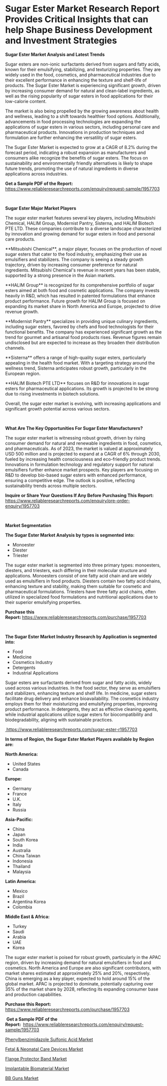 <p><h1>Sugar Ester Market Research Report Provides Critical Insights that can help Shape Business Development and Investment Strategies</h1></p><p><strong>Sugar Ester Market Analysis and Latest Trends</strong></p>
<p><p>Sugar esters are non-ionic surfactants derived from sugars and fatty acids, known for their emulsifying, stabilizing, and texturizing properties. They are widely used in the food, cosmetics, and pharmaceutical industries due to their excellent performance in enhancing the texture and shelf-life of products. The Sugar Ester Market is experiencing significant growth, driven by increasing consumer demand for natural and clean-label ingredients, as well as the rising popularity of sugar esters in food applications for their low-calorie content.</p><p>The market is also being propelled by the growing awareness about health and wellness, leading to a shift towards healthier food options. Additionally, advancements in food processing technologies are expanding the applications of sugar esters in various sectors, including personal care and pharmaceutical products. Innovations in production techniques and formulation are further enhancing the versatility of sugar esters.</p><p>The Sugar Ester Market is expected to grow at a CAGR of 8.2% during the forecast period, indicating a robust expansion as manufacturers and consumers alike recognize the benefits of sugar esters. The focus on sustainability and environmentally friendly alternatives is likely to shape future trends, promoting the use of natural ingredients in diverse applications across industries.</p></p>
<p><strong>Get a Sample PDF of the Report:&nbsp;</strong> <a href="https://www.reliableresearchreports.com/enquiry/request-sample/1957703?utm_campaign=5&utm_medium=2&utm_source=Github&utm_content=ia&utm_term=10112024&utm_id=sugar-ester">https://www.reliableresearchreports.com/enquiry/request-sample/1957703</a></p>
<p>&nbsp;</p>
<p><strong>Sugar Ester Major Market Players</strong></p>
<p><p>The sugar ester market features several key players, including Mitsubishi Chemical, HALIM Group, Modernist Pantry, Sisterna, and HALIM Biotech PTE LTD. These companies contribute to a diverse landscape characterized by innovation and growing demand for sugar esters in food and personal care products.</p><p>**Mitsubishi Chemical**, a major player, focuses on the production of novel sugar esters that cater to the food industry, emphasizing their use as emulsifiers and stabilizers. The company is seeing a steady growth trajectory, driven by increasing consumer preference for natural ingredients. Mitsubishi Chemical's revenue in recent years has been stable, supported by a strong presence in the Asian markets.</p><p>**HALIM Group** is recognized for its comprehensive portfolio of sugar esters aimed at both food and cosmetic applications. The company invests heavily in R&D, which has resulted in patented formulations that enhance product performance. Future growth for HALIM Group is focused on expanding its market share in North America and Europe, projected to drive revenue growth.</p><p>**Modernist Pantry** specializes in providing unique culinary ingredients, including sugar esters, favored by chefs and food technologists for their functional benefits. The company has experienced significant growth as the trend for gourmet and artisanal food products rises. Revenue figures remain undisclosed but are expected to increase as they broaden their distribution channels.</p><p>**Sisterna** offers a range of high-quality sugar esters, particularly appealing in the health food market. With a targeting strategy around the wellness trend, Sisterna anticipates robust growth, particularly in the European region.</p><p>**HALIM Biotech PTE LTD** focuses on R&D for innovations in sugar esters for pharmaceutical applications. Its growth is projected to be strong due to rising investments in biotech solutions.</p><p>Overall, the sugar ester market is evolving, with increasing applications and significant growth potential across various sectors.</p></p>
<p>&nbsp;</p>
<p><strong>What Are The Key Opportunities For Sugar Ester Manufacturers?</strong></p>
<p><p>The sugar ester market is witnessing robust growth, driven by rising consumer demand for natural and renewable ingredients in food, cosmetics, and pharmaceuticals. As of 2023, the market is valued at approximately USD 500 million and is projected to expand at a CAGR of 6% through 2030, fueled by increasing health consciousness and eco-friendly product trends. Innovations in formulation technology and regulatory support for natural emulsifiers further enhance market prospects. Key players are focusing on R&D to develop bio-based sugar esters with enhanced performance, ensuring a competitive edge. The outlook is positive, reflecting sustainability trends across multiple sectors.</p></p>
<p><strong>Inquire or Share Your Questions If Any Before Purchasing This Report:</strong> <a href="https://www.reliableresearchreports.com/enquiry/pre-order-enquiry/1957703?utm_campaign=5&utm_medium=2&utm_source=Github&utm_content=ia&utm_term=10112024&utm_id=sugar-ester">https://www.reliableresearchreports.com/enquiry/pre-order-enquiry/1957703</a></p>
<p>&nbsp;</p>
<p><strong>Market Segmentation</strong></p>
<p><strong>The Sugar Ester Market Analysis by types is segmented into:</strong></p>
<p><ul><li>Monoester</li><li>Diester</li><li>Triester</li></ul></p>
<p><p>The sugar ester market is segmented into three primary types: monoesters, diesters, and triesters, each differing in their molecular structure and applications. Monoesters consist of one fatty acid chain and are widely used as emulsifiers in food products. Diesters contain two fatty acid chains, enhancing texture and stability, making them suitable for cosmetic and pharmaceutical formulations. Triesters have three fatty acid chains, often utilized in specialized food formulations and nutritional applications due to their superior emulsifying properties.</p></p>
<p><strong>Purchase this Report:&nbsp;</strong><a href="https://www.reliableresearchreports.com/purchase/1957703?utm_campaign=5&utm_medium=2&utm_source=Github&utm_content=ia&utm_term=10112024&utm_id=sugar-ester">https://www.reliableresearchreports.com/purchase/1957703</a></p>
<p>&nbsp;</p>
<p><strong>The Sugar Ester Market Industry Research by Application is segmented into:</strong></p>
<p><ul><li>Food</li><li>Medicine</li><li>Cosmetics Industry</li><li>Detergents</li><li>Industrial Applications</li></ul></p>
<p><p>Sugar esters are surfactants derived from sugar and fatty acids, widely used across various industries. In the food sector, they serve as emulsifiers and stabilizers, enhancing texture and shelf life. In medicine, sugar esters facilitate drug delivery and enhance bioavailability. The cosmetics industry employs them for their moisturizing and emulsifying properties, improving product performance. In detergents, they act as effective cleaning agents, while industrial applications utilize sugar esters for biocompatibility and biodegradability, aligning with sustainable practices.</p></p>
<p><a href="https://www.reliableresearchreports.com/sugar-ester-r1957703?utm_campaign=5&utm_medium=2&utm_source=Github&utm_content=ia&utm_term=10112024&utm_id=sugar-ester">&nbsp;https://www.reliableresearchreports.com/sugar-ester-r1957703</a></p>
<p><strong>In terms of Region, the Sugar Ester Market Players available by Region are:</strong></p>
<p>
    <p> <strong> North America: </strong>
        <ul>
            <li>United States</li>
            <li>Canada</li>
        </ul>
        </p> 
    <p> <strong> Europe: </strong>
        <ul>
            <li>Germany</li>
            <li>France</li>
            <li>U.K.</li>
            <li>Italy</li>
            <li>Russia</li>
        </ul>
        </p> 
    <p> <strong> Asia-Pacific: </strong>
        <ul>
            <li>China</li>
            <li>Japan</li>
            <li>South Korea</li>
            <li>India</li>
            <li>Australia</li>
            <li>China Taiwan</li>
            <li>Indonesia</li>
            <li>Thailand</li>
            <li>Malaysia</li>
        </ul>
        </p> 
    <p> <strong> Latin America: </strong>
        <ul>
            <li>Mexico</li>
            <li>Brazil</li>
            <li>Argentina Korea</li>
            <li>Colombia</li>
        </ul>
        </p> 
    <p> <strong> Middle East & Africa: </strong>
        <ul>
            <li>Turkey</li>
            <li>Saudi</li>
            <li>Arabia</li>
            <li>UAE</li>
            <li>Korea</li>
        </ul>
    </p>
    </p>
<p><p>The sugar ester market is poised for robust growth, particularly in the APAC region, driven by increasing demand for natural emulsifiers in food and cosmetics. North America and Europe are also significant contributors, with market shares estimated at approximately 25% and 20%, respectively. China is emerging as a key player, expected to hold around 15% of the global market. APAC is projected to dominate, potentially capturing over 35% of the market share by 2028, reflecting its expanding consumer base and production capabilities.</p></p>
<p><strong>Purchase this Report: </strong><a href="https://www.reliableresearchreports.com/purchase/1957703?utm_campaign=5&utm_medium=2&utm_source=Github&utm_content=ia&utm_term=10112024&utm_id=sugar-ester">https://www.reliableresearchreports.com/purchase/1957703</a></p>
<p>&nbsp;<strong>Get a Sample PDF of the Report:&nbsp;&nbsp;</strong><a href="https://www.reliableresearchreports.com/enquiry/request-sample/1957703?utm_campaign=5&utm_medium=2&utm_source=Github&utm_content=ia&utm_term=10112024&utm_id=sugar-ester">https://www.reliableresearchreports.com/enquiry/request-sample/1957703</a></p>
<p><strong></strong></p>
<p><p><a href="https://github.com/RogerBennett414/Market-Research-Report-List-1/blob/main/phenylbenzimidazole-sulfonic-acid-market.md?utm_campaign=5&utm_medium=2&utm_source=Github&utm_content=ia&utm_term=10112024&utm_id=sugar-ester">Phenylbenzimidazole Sulfonic Acid Market</a></p><p><a href="https://issuu.com/reportprime-2/docs/fetal-neonatal-care-devices-market-_0977bb986f417e?utm_campaign=5&utm_medium=2&utm_source=Github&utm_content=ia&utm_term=10112024&utm_id=sugar-ester">Fetal & Neonatal Care Devices Market</a></p><p><a href="https://www.linkedin.com/pulse/flange-protector-band-market-size-growth-industry-analysis-segmentation-hoyfc?utm_campaign=5&utm_medium=2&utm_source=Github&utm_content=ia&utm_term=10112024&utm_id=sugar-ester">Flange Protector Band Market</a></p><p><a href="https://issuu.com/reportprime-2/docs/implantable-biomaterial-market-size_a473c7795267d9?utm_campaign=5&utm_medium=2&utm_source=Github&utm_content=ia&utm_term=10112024&utm_id=sugar-ester">Implantable Biomaterial Market</a></p><p><a href="https://www.linkedin.com/pulse/bb-guns-market-segmentation-geographical-regions-forcast-till-djpjc?utm_campaign=5&utm_medium=2&utm_source=Github&utm_content=ia&utm_term=10112024&utm_id=sugar-ester">BB Guns Market</a></p></p>